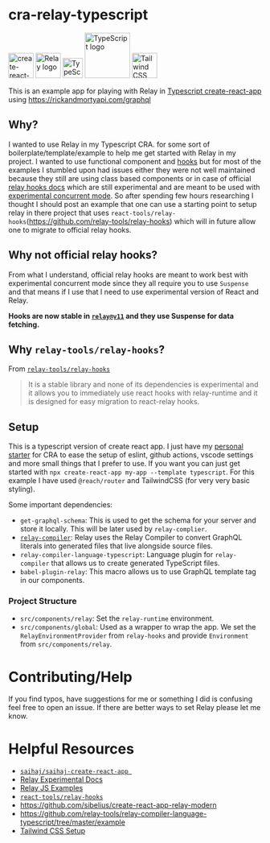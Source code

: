 # cra-relay-typescript

<img src="https://create-react-app.dev/img/logo.svg" alt="create-react-app logo" width="50"/>
<img src="https://relay.dev/img/relay.svg" alt="Relay logo" width="50"/>
<img src="https://upload.wikimedia.org/wikipedia/commons/4/4c/Typescript_logo_2020.svg" alt="TypeScript logo" width="40"/>
<img src="https://raw.githubusercontent.com/reach/router/master/logo-vertical.png" alt="TypeScript logo" width="90"/>
<img alt="Tailwind CSS Logo" src="https://raw.githubusercontent.com/tailwindlabs/tailwindcss.com/master/public/android-chrome-512x512.png" width="50">

This is an example app for playing with Relay in [Typescript create-react-app](https://create-react-app.dev)
using https://rickandmortyapi.com/graphql

## Why?
I wanted to use Relay in my Typescript CRA. for some sort of boilerplate/template/example to help me get started with Relay in my project. I wanted to use functional component and [hooks](https://reactjs.org/docs/hooks-intro.html) but for most of the examples I stumbled upon had issues either they were not well maintained because they still are using class based components or in case of official [relay hooks docs](https://relay.dev/docs/en/experimental/step-by-step) which are still experimental and are meant to be used with [experimental concurrent mode](https://reactjs.org/docs/concurrent-mode-intro.html). So after spending few hours researching I thought I should post an example that one can use a starting point to setup relay in there project that uses `react-tools/relay-hooks`(https://github.com/relay-tools/relay-hooks) which will in future allow one to migrate to official relay hooks.

## Why not official relay hooks? 
From what I understand, official relay hooks are meant to work best with experimental concurrent mode since they all require you to use `Suspense` and that means if I use that I need to use experimental version of React and Relay.

**Hooks are now stable in [`relay@v11`](https://relay.dev/blog/2021/03/09/introducing-relay-hooks/) and they use Suspense for data fetching.**

## Why `relay-tools/relay-hooks`?
From [`relay-tools/relay-hooks`](https://github.com/relay-tools/relay-hooks#relay-hooks-1)
> It is a stable library and none of its dependencies is experimental and it allows you to immediately use react hooks with relay-runtime and it is designed for easy migration to react-relay hooks.

## Setup
This is a typescript version of create react app. I just have my [personal starter](https://reactjs.org/docs/concurrent-mode-intro.html) for CRA to ease the setup of eslint, github actions, vscode settings and more small things that I prefer to use. If you want you can just get started with `npx create-react-app my-app --template typescript`. For this example I have used `@reach/router` and TailwindCSS (for very very basic styling).

Some important dependencies:
* `get-graphql-schema`: This is used to get the schema for your server and store it locally. This will be later used by `relay-complier`.
* [`relay-compiler`](https://relay.dev/docs/en/graphql-in-relay.html#relay-compiler): Relay uses the Relay Compiler to convert GraphQL literals into generated files that live alongside source files.
* `relay-compiler-language-typescript`: Language plugin for `relay-compiler` that allows us to create generated TypeScript files.
* `babel-plugin-relay`: This macro allows us to use GraphQL template tag in our components.

### Project Structure
* `src/components/relay`: Set the `relay-runtime` environment.
* `src/components/global`: Used as a wrapper to wrap the app. We set the `RelayEnvironmentProvider` from `relay-hooks` and provide `Environment` from `src/components/relay`.

# Contributing/Help
If you find typos, have suggestions for me or something I did is confusing feel free to open an issue. If there are better ways to set Relay please let me know.

# Helpful Resources
* [`saihaj/saihaj-create-react-app
`](https://github.com/saihaj/saihaj-create-react-app#helpful-resources)
* [Relay Experimental Docs](https://relay.dev/docs/en/experimental/step-by-step)
* [Relay JS Examples](https://github.com/relayjs/relay-examples/blob/master/issue-tracker/package.json)
* [`react-tools/relay-hooks`](https://github.com/relay-tools/relay-hooks)
* https://github.com/sibelius/create-react-app-relay-modern
* https://github.com/relay-tools/relay-compiler-language-typescript/tree/master/example
* [Tailwind CSS Setup](https://medium.com/@mikeeeeeeey/create-react-app-tailwind-css-feat-postcss-631d9e33ba8c)
